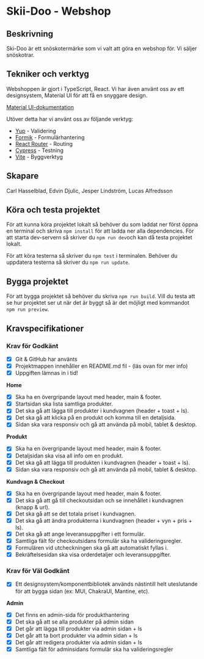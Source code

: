 # Skii-Doo - Webshop

## Beskrivning

Ski-Doo är ett snöskotermärke som vi valt att göra en webshop för. Vi säljer snöskotrar.
<!-- tes -->

## Tekniker och verktyg

Webshoppen är gjort i TypeScript, React. Vi har även använt oss av ett designsystem, Material UI för att få en snyggare design.

[Material UI-dokumentation](https://mui.com/material-ui/getting-started/overview/)

Utöver detta har vi använt oss av följande verktyg:

- [Yup](https://github.com/jquense/yup) - Validering
- [Formik](https://formik.org/docs) - Formulärhantering
- [React Router](https://reactrouter.com/en/main) - Routing
- [Cypress](https://www.cypress.io/) - Testning
- [Vite](https://vitejs.dev/) - Byggverktyg

## Skapare

Carl Hasselblad, Edvin Djulic, Jesper Lindström, Lucas Alfredsson

## Köra och testa projektet

För att kunna köra projektet lokalt så behöver du som laddat ner först öppna en terminal och skriva `npm install` för att ladda ner alla dependencies. För att starta dev-servern så skriver du `npm run dev`och kan då testa projektet lokalt.

För att köra testerna så skriver du `npm test` i terminalen.
Behöver du uppdatera testerna så skriver du `npm run update`.

## Bygga projektet

För att bygga projektet så behöver du skriva `npm run build`. Vill du testa att se hur projektet ser ut när det är byggt så är det möjligt med kommandot `npm run preview`.

## Kravspecifikationer

### Krav för Godkänt

- [x] Git & GitHub har använts
- [x] Projektmappen innehåller en README.md fil - (läs ovan för mer info)
- [x] Uppgiften lämnas in i tid!

**Home**

- [x] Ska ha en övergripande layout med header, main & footer.
- [x] Startsidan ska lista samtliga produkter.
- [x] Det ska gå att lägga till produkter i kundvagnen (header + toast + ls).
- [x] Det ska gå att klicka på en produkt och komma till en detaljsida.
- [x] Sidan ska vara responsiv och gå att använda på mobil, tablet & desktop.

**Produkt**

- [x] Ska ha en övergripande layout med header, main & footer.
- [x] Detaljsidan ska visa all info om en produkt.
- [x] Det ska gå att lägga till produkten i kundvagnen (header + toast + ls).
- [x] Sidan ska vara responsiv och gå att använda på mobil, tablet & desktop.

**Kundvagn & Checkout**

- [x] Ska ha en övergripande layout med header, main & footer.
- [x] Det ska gå att gå till checkoutsidan och se innehållet i kundvagnen (knapp & url).
- [x] Det ska gå att se det totala priset i kundvagnen.
- [x] Det ska gå att ändra produkterna i kundvagnen (header + vyn + pris + ls).
- [x] Det ska gå att ange leveransuppgifter i ett formulär.
- [x] Samtliga fält för checkoutsidans formulär ska ha valideringsregler.
- [x] Formulären vid utcheckningen ska gå att automatiskt fyllas i.
- [x] Bekräftelsesidan ska visa orderdetaljer och leveransuppgifter.

### Krav för Väl Godkänt

- [x] Ett designsystem/komponentbibliotek används nästintill helt uteslutande för att bygga sidan (ex: MUI, ChakraUI, Mantine, etc).

**Admin**

- [x] Det finns en admin-sida för produkthantering
- [x] Det ska gå att se alla produkter på admin sidan
- [x] Det går att lägga till produkter via admin sidan + ls
- [x] Det går att ta bort produkter via admin sidan + ls
- [x] Det går att redigera produkter via admin sidan + ls
- [x] Samtliga fält för adminsidans formulär ska ha valideringsregler
